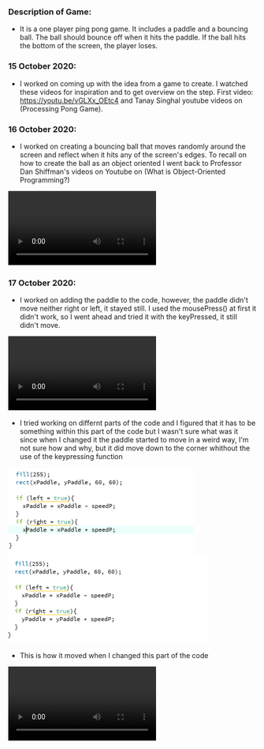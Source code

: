 ### Description of Game:

- It is a one player ping pong game. It includes a paddle and a bouncing ball. The ball should bounce off when it hits the paddle. If the ball hits the bottom of the screen, the player loses.

### 15 October 2020:

- I worked on coming up with the idea from a game to create. I watched these videos for inspiration and to get overview on the step. First video: https://youtu.be/vGLXx_OEtc4 and Tanay Singhal youtube videos on (Processing Pong Game).

### 16 October 2020: 

- I worked on creating a bouncing ball that moves randomly around the screen and reflect when it hits any of the screen's edges. To recall on how to create the ball as an object oriented I went back to Professor Dan Shiffman's videos on Youtube on (What is Object-Oriented Programming?)

![](Bouncing.mov)

### 17 October 2020:

- I worked on adding the paddle to the code, however, the paddle didn't move neither right or left, it stayed still. I used the mousePress() at first it didn't work, so I went ahead and tried it with the keyPressed, it still didn't move. 

![](Paddle.mov)

- I tried working on differnt parts of the code and I figured that it has to be something within this part of the code but I wasn't sure what was it since when I changed it the paddle started to move in a weird way, I'm not sure how and why, but it did move down to the corner whithout the use of the keypressing function

![](code1.png)
![](code2.png)

- This is how it moved when I changed this part of the code

![](moving_paddle.mov)
